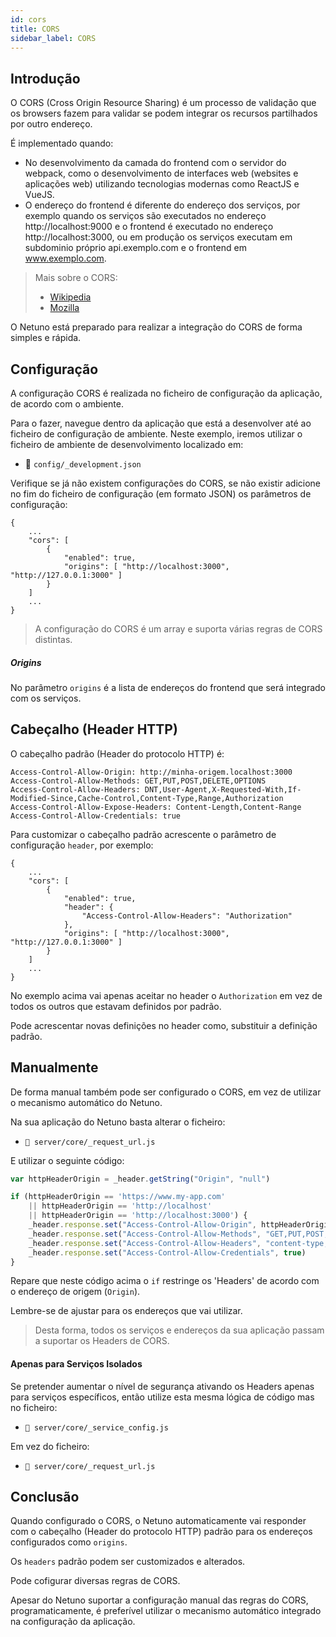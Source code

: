 ```yaml
---
id: cors
title: CORS
sidebar_label: CORS
---
```


## Introdução

O CORS (Cross Origin Resource Sharing) é um processo de validação que os browsers fazem para validar se podem integrar os recursos partilhados por outro endereço.

É implementado quando:

- No desenvolvimento da camada do frontend com o servidor do webpack, como o desenvolvimento de interfaces web (websites e aplicações web) utilizando tecnologias modernas como ReactJS e VueJS.
- O endereço do frontend é diferente do endereço dos serviços, por exemplo quando os serviços são executados no endereço http://localhost:9000 e o frontend é executado no endereço http://localhost:3000, ou em produção os serviços executam em subdominio próprio api.exemplo.com e o frontend em www.exemplo.com.

> Mais sobre o CORS:
> - <a href="https://pt.wikipedia.org/wiki/Cross-origin_resource_sharing" target="_blank">Wikipedia</a>
> - <a href="https://developer.mozilla.org/pt-BR/docs/Web/HTTP/Controle_Acesso_CORS" target="_blank">Mozilla</a>

O Netuno está preparado para realizar a integração do CORS de forma simples e rápida.

## Configuração

A configuração CORS é realizada no ficheiro de configuração da aplicação, de acordo com o ambiente.

Para o fazer, navegue dentro da aplicação que está a desenvolver até ao ficheiro de configuração de ambiente. Neste exemplo, iremos utilizar o ficheiro de ambiente de desenvolvimento localizado em:

- 📂 `config/_development.json`

Verifique se já não existem configurações do CORS, se não existir adicione no fim do ficheiro de configuração (em formato JSON) os parâmetros de configuração:

```
{
    ...
    "cors": [
        {
            "enabled": true,
            "origins": [ "http://localhost:3000", "http://127.0.0.1:3000" ]
        }
    ]
    ...
}
```

> A configuração do CORS é um array e suporta várias regras de CORS distintas.

##### Origins

No parâmetro `origins` é a lista de endereços do frontend que será integrado com os serviços.

## Cabeçalho (Header HTTP)

O cabeçalho padrão (Header do protocolo HTTP) é:

```
Access-Control-Allow-Origin: http://minha-origem.localhost:3000
Access-Control-Allow-Methods: GET,PUT,POST,DELETE,OPTIONS
Access-Control-Allow-Headers: DNT,User-Agent,X-Requested-With,If-Modified-Since,Cache-Control,Content-Type,Range,Authorization
Access-Control-Allow-Expose-Headers: Content-Length,Content-Range
Access-Control-Allow-Credentials: true
```

Para customizar o cabeçalho padrão acrescente o parâmetro de configuração `header`, por exemplo:

```
{
    ...
    "cors": [
        {
            "enabled": true,
            "header": {
                "Access-Control-Allow-Headers": "Authorization"
            },
            "origins": [ "http://localhost:3000", "http://127.0.0.1:3000" ]
        }
    ]
    ...
}
```

No exemplo acima vai apenas aceitar no header o `Authorization` em vez de todos os outros que estavam definidos por padrão.

Pode acrescentar novas definições no header como, substituir a definição padrão.

## Manualmente

De forma manual também pode ser configurado o CORS, em vez de utilizar o mecanismo automático do Netuno.

Na sua aplicação do Netuno basta alterar o ficheiro:

- `📂 server/core/_request_url.js`

E utilizar o seguinte código:

```js
var httpHeaderOrigin = _header.getString("Origin", "null")

if (httpHeaderOrigin == 'https://www.my-app.com'
	|| httpHeaderOrigin == 'http://localhost'
	|| httpHeaderOrigin == 'http://localhost:3000') {
	_header.response.set("Access-Control-Allow-Origin", httpHeaderOrigin)
	_header.response.set("Access-Control-Allow-Methods", "GET,PUT,POST,DELETE,OPTIONS")
	_header.response.set("Access-Control-Allow-Headers", "content-type,x-requested-with,authorization")
	_header.response.set("Access-Control-Allow-Credentials", true)
}
```

Repare que neste código acima o `if` restringe os 'Headers' de acordo com o endereço de origem (`Origin`).

Lembre-se de ajustar para os endereços que vai utilizar.

> Desta forma, todos os serviços e endereços da sua aplicação passam a suportar os Headers de CORS.

#### Apenas para Serviços Isolados

Se pretender aumentar o nível de segurança ativando os Headers apenas para serviços específicos, então utilize esta mesma lógica de código mas no ficheiro:

- `📂 server/core/_service_config.js`

Em vez do ficheiro:

- `📂 server/core/_request_url.js`

## Conclusão

Quando configurado o CORS, o Netuno automaticamente vai responder com o cabeçalho (Header do protocolo HTTP) padrão para os endereços configurados como `origins`.

Os `headers` padrão podem ser customizados e alterados.

Pode cofigurar diversas regras de CORS.

Apesar do Netuno suportar a configuração manual das regras do CORS, programaticamente, é preferível utilizar o mecanismo automático integrado na configuração da aplicação.